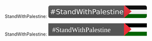 
StandWithPalestine:
[![Stand With Palestine](https://raw.githubusercontent.com/22mahmoud/StandWithPalestine/main/public/StandWithPalestine.svg)](https://standwithpalestine.vercel.app)

StandWithPalestine:
[![Stand With Palestine](https://raw.githubusercontent.com/22mahmoud/StandWithPalestine/main/public/StandWithPalestineFlat.svg)](https://standwithpalestine.vercel.app)
